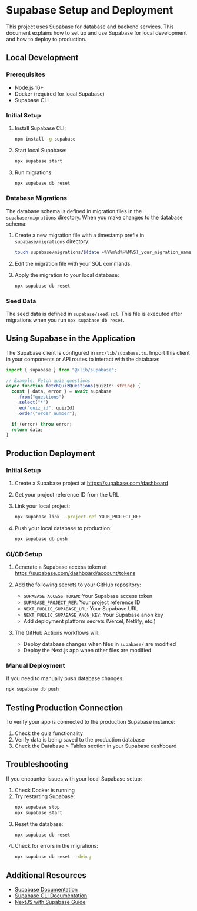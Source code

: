 # Supabase Setup and Deployment

This project uses Supabase for database and backend services. This document explains how to set up and use Supabase for local development and how to deploy to production.

## Local Development

### Prerequisites

- Node.js 16+
- Docker (required for local Supabase)
- Supabase CLI

### Initial Setup

1. Install Supabase CLI:

   ```bash
   npm install -g supabase
   ```

2. Start local Supabase:

   ```bash
   npx supabase start
   ```

3. Run migrations:

   ```bash
   npx supabase db reset
   ```

### Database Migrations

The database schema is defined in migration files in the `supabase/migrations` directory. When you make changes to the database schema:

1. Create a new migration file with a timestamp prefix in `supabase/migrations` directory:

   ```bash
   touch supabase/migrations/$(date +%Y%m%d%H%M%S)_your_migration_name.sql
   ```

2. Edit the migration file with your SQL commands.

3. Apply the migration to your local database:
   ```bash
   npx supabase db reset
   ```

### Seed Data

The seed data is defined in `supabase/seed.sql`. This file is executed after migrations when you run `npx supabase db reset`.

## Using Supabase in the Application

The Supabase client is configured in `src/lib/supabase.ts`. Import this client in your components or API routes to interact with the database:

```typescript
import { supabase } from "@/lib/supabase";

// Example: Fetch quiz questions
async function fetchQuizQuestions(quizId: string) {
  const { data, error } = await supabase
    .from("questions")
    .select("*")
    .eq("quiz_id", quizId)
    .order("order_number");

  if (error) throw error;
  return data;
}
```

## Production Deployment

### Initial Setup

1. Create a Supabase project at https://supabase.com/dashboard
2. Get your project reference ID from the URL
3. Link your local project:

   ```bash
   npx supabase link --project-ref YOUR_PROJECT_REF
   ```

4. Push your local database to production:

   ```bash
   npx supabase db push
   ```

### CI/CD Setup

1. Generate a Supabase access token at https://supabase.com/dashboard/account/tokens
2. Add the following secrets to your GitHub repository:

   - `SUPABASE_ACCESS_TOKEN`: Your Supabase access token
   - `SUPABASE_PROJECT_REF`: Your project reference ID
   - `NEXT_PUBLIC_SUPABASE_URL`: Your Supabase URL
   - `NEXT_PUBLIC_SUPABASE_ANON_KEY`: Your Supabase anon key
   - Add deployment platform secrets (Vercel, Netlify, etc.)

3. The GitHub Actions workflows will:
   - Deploy database changes when files in `supabase/` are modified
   - Deploy the Next.js app when other files are modified

### Manual Deployment

If you need to manually push database changes:

```bash
npx supabase db push
```

## Testing Production Connection

To verify your app is connected to the production Supabase instance:

1. Check the quiz functionality
2. Verify data is being saved to the production database
3. Check the Database > Tables section in your Supabase dashboard

## Troubleshooting

If you encounter issues with your local Supabase setup:

1. Check Docker is running
2. Try restarting Supabase:
   ```bash
   npx supabase stop
   npx supabase start
   ```
3. Reset the database:
   ```bash
   npx supabase db reset
   ```
4. Check for errors in the migrations:
   ```bash
   npx supabase db reset --debug
   ```

## Additional Resources

- [Supabase Documentation](https://supabase.com/docs)
- [Supabase CLI Documentation](https://supabase.com/docs/reference/cli)
- [NextJS with Supabase Guide](https://supabase.com/docs/guides/getting-started/quickstarts/nextjs)
